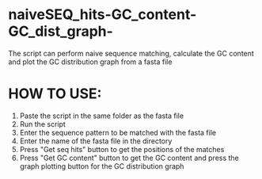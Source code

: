 # naiveSEQ_hits-GC_content-GC_dist_graph-
The script can perform naive sequence matching, calculate the GC content and plot the GC distribution graph from a fasta file



HOW TO USE:
=================================

1. Paste the script in the same folder as the fasta file
2. Run the script
3. Enter the sequence pattern to be matched with the fasta file
4. Enter the name of the fasta file in the directory
5. Press "Get seq hits" button to get the positions of the matches
6. Press "Get GC content" button to get the GC content and press the graph plotting button for the GC distribution graph
